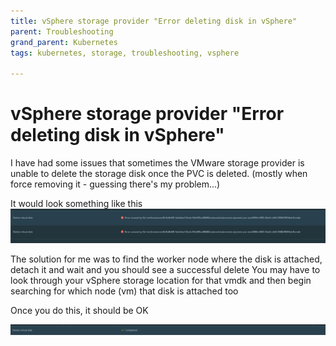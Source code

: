 ```yaml
---
title: vSphere storage provider "Error deleting disk in vSphere"
parent: Troubleshooting
grand_parent: Kubernetes
tags: kubernetes, storage, troubleshooting, vsphere

---
```


# vSphere storage provider "Error deleting disk in vSphere"
I have had some issues that sometimes the VMware storage provider is unable to delete the storage disk once the PVC is deleted. (mostly when force removing it - guessing there's my problem...)

It would look something like this 
![vsphere-error-deleting-disk1.png](vsphere-error-deleting-disk1.png)


The solution for me was to find the worker node where the disk is attached, detach it and wait and you should see a successful delete
You may have to look through your vSphere storage location for that vmdk and then begin searching for which node (vm) that disk is attached too

Once you do this, it should be OK

![vsphere-error-deleting-disk2.png](vsphere-error-deleting-disk2.png)